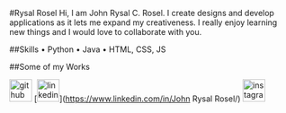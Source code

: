 #Rysal Rosel
Hi, I am John Rysal C. Rosel. I create designs and develop applications as it lets me expand my creativeness.
I really enjoy learning new things and I would love to collaborate with you.

##Skills
• Python
• Java
• HTML, CSS, JS

##Some of my Works

[<img src='https://cdn.jsdelivr.net/npm/simple-icons@3.0.1/icons/github.svg' alt='github' height='40'>](https://github.com/Rysal-Rosel)  [<img src='https://cdn.jsdelivr.net/npm/simple-icons@3.0.1/icons/linkedin.svg' alt='linkedin' height='40'>](https://www.linkedin.com/in/John Rysal Rosel/)  [<img src='https://cdn.jsdelivr.net/npm/simple-icons@3.0.1/icons/instagram.svg' alt='instagram' height='40'>](https://www.instagram.com/thewndrbro/)  



